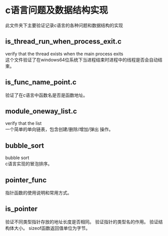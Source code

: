 # c语言问题及数据结构实现

此文件夹下主要验证记录c语言的各种问题和数据结构的实现

## is_thread_run_when_process_exit.c  

verify that the thread exists when the main process exits  
这个文件验证了在windows64位系统下当进程结束时进程中的线程是否会自动结束。  

## is_func_name_point.c

验证了在c语言中函数名是否是函数地址。  

## module_oneway_list.c  

verify that the list  
一个简单的单向链表，包含创建/删除/增加/弹出 操作。

## bubble_sort  

bubble sort  
c语言实现的冒泡排序。  

## pointer_func

指针函数的使用说明和常用方式。

## is_pointer

验证不同类型指针存放的地址长度是否相同。
验证指针的类型名的作用。
验证结构体大小。
sizeof函数返回值单位为字节。
